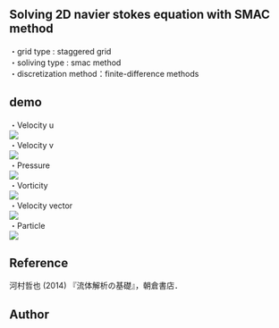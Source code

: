 ## Solving 2D navier stokes equation with SMAC method

・grid type : staggered grid  
・soliving type : smac method  
・discretization method：finite-difference methods 

## demo
・Velocity u  
![](img/u.gif)  
・Velocity v  
![](img/v.gif)  
・Pressure  
![](img/p.gif)  
・Vorticity  
![](img/vorticity.gif)  
・Velocity vector  
![](img/vec.gif)  
・Particle  
![](img/particle.gif)  

## Reference
河村哲也 (2014) 『流体解析の基礎』，朝倉書店．

## Author
